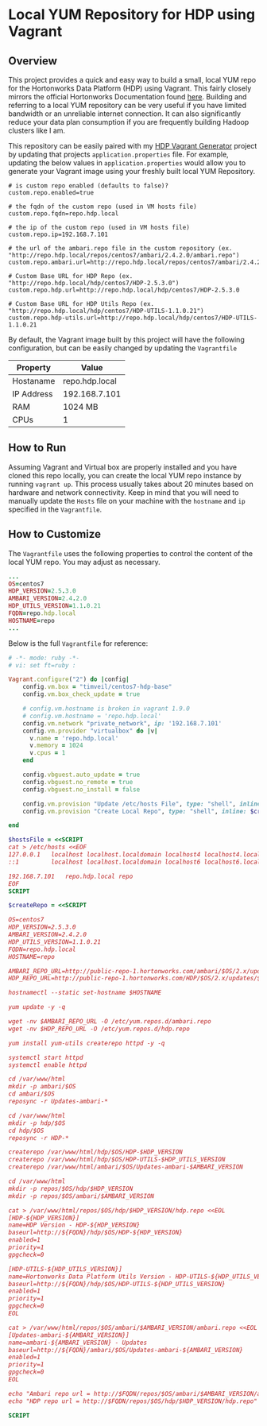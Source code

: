 # Local YUM Repository for HDP using Vagrant

## Overview
This project provides a quick and easy way to build a small, local YUM repo for the Hortonworks Data Platform (HDP) using Vagrant.  This fairly closely mirrors the official Hortonworks Documentation found [here](https://docs.hortonworks.com/HDPDocuments/Ambari-2.4.2.0/bk_ambari-installation/content/getting_started_setting_up_a_local_repository.html).  Building and referring to a local YUM repository can be very useful if you have limited bandwidth or an unreliable internet connection.  It can also significantly reduce your data plan consumption if you are frequently building Hadoop clusters like I am.  

This repository can be easily paired with my [HDP Vagrant Generator](https://github.com/timveil/hdp-vagrant-generator) project by updating that projects `application.properties` file.  For example, updating the below values in `application.properties` would allow you to generate your Vagrant image using your freshly built local YUM Repository.

```dosini
# is custom repo enabled (defaults to false)?
custom.repo.enabled=true

# the fqdn of the custom repo (used in VM hosts file)
custom.repo.fqdn=repo.hdp.local

# the ip of the custom repo (used in VM hosts file)
custom.repo.ip=192.168.7.101

# the url of the ambari.repo file in the custom repository (ex. "http://repo.hdp.local/repos/centos7/ambari/2.4.2.0/ambari.repo")
custom.repo.ambari.url=http://repo.hdp.local/repos/centos7/ambari/2.4.2.0/ambari.repo

# Custom Base URL for HDP Repo (ex. "http://repo.hdp.local/hdp/centos7/HDP-2.5.3.0")
custom.repo.hdp.url=http://repo.hdp.local/hdp/centos7/HDP-2.5.3.0

# Custom Base URL for HDP Utils Repo (ex. "http://repo.hdp.local/hdp/centos7/HDP-UTILS-1.1.0.21")
custom.repo.hdp-utils.url=http://repo.hdp.local/hdp/centos7/HDP-UTILS-1.1.0.21

```

By default, the Vagrant image built by this project will have the following configuration, but can be easily changed by updating the `Vagrantfile`

Property | Value
------------ | -------------
Hostaname | repo.hdp.local
IP Address | 192.168.7.101
RAM | 1024 MB
CPUs | 1

## How to Run
Assuming Vagrant and Virtual box are properly installed and you have cloned this repo locally, you can create the local YUM repo instance by running `vagrant up`.  This process usually takes about 20 minutes based on hardware and network connectivity.  Keep in mind that you will need to manually update the `Hosts` file on your machine with the `hostname` and `ip` specified in the `Vagrantfile`.

## How to Customize
The `Vagrantfile` uses the following properties to control the content of the local YUM repo.  You may adjust as necessary.

```rb
...
OS=centos7
HDP_VERSION=2.5.3.0
AMBARI_VERSION=2.4.2.0
HDP_UTILS_VERSION=1.1.0.21
FQDN=repo.hdp.local
HOSTNAME=repo
...
```

Below is the full `Vagrantfile` for reference:

```rb
# -*- mode: ruby -*-
# vi: set ft=ruby :

Vagrant.configure("2") do |config|
    config.vm.box = "timveil/centos7-hdp-base"
    config.vm.box_check_update = true

    # config.vm.hostname is broken in vagrant 1.9.0
    # config.vm.hostname = 'repo.hdp.local'
    config.vm.network "private_network", ip: '192.168.7.101'
    config.vm.provider "virtualbox" do |v|
      v.name = 'repo.hdp.local'
      v.memory = 1024
      v.cpus = 1
    end

    config.vbguest.auto_update = true
    config.vbguest.no_remote = true
    config.vbguest.no_install = false

    config.vm.provision "Update /etc/hosts File", type: "shell", inline: $hostsFile
    config.vm.provision "Create Local Repo", type: "shell", inline: $createRepo

end

$hostsFile = <<SCRIPT
cat > /etc/hosts <<EOF
127.0.0.1   localhost localhost.localdomain localhost4 localhost4.localdomain4
::1         localhost localhost.localdomain localhost6 localhost6.localdomain6

192.168.7.101   repo.hdp.local repo
EOF
SCRIPT

$createRepo = <<SCRIPT

OS=centos7
HDP_VERSION=2.5.3.0
AMBARI_VERSION=2.4.2.0
HDP_UTILS_VERSION=1.1.0.21
FQDN=repo.hdp.local
HOSTNAME=repo

AMBARI_REPO_URL=http://public-repo-1.hortonworks.com/ambari/$OS/2.x/updates/$AMBARI_VERSION/ambari.repo
HDP_REPO_URL=http://public-repo-1.hortonworks.com/HDP/$OS/2.x/updates/$HDP_VERSION/hdp.repo

hostnamectl --static set-hostname $HOSTNAME

yum update -y -q

wget -nv $AMBARI_REPO_URL -O /etc/yum.repos.d/ambari.repo
wget -nv $HDP_REPO_URL -O /etc/yum.repos.d/hdp.repo

yum install yum-utils createrepo httpd -y -q

systemctl start httpd
systemctl enable httpd

cd /var/www/html
mkdir -p ambari/$OS
cd ambari/$OS
reposync -r Updates-ambari-*

cd /var/www/html
mkdir -p hdp/$OS
cd hdp/$OS
reposync -r HDP-*

createrepo /var/www/html/hdp/$OS/HDP-$HDP_VERSION
createrepo /var/www/html/hdp/$OS/HDP-UTILS-$HDP_UTILS_VERSION
createrepo /var/www/html/ambari/$OS/Updates-ambari-$AMBARI_VERSION

cd /var/www/html
mkdir -p repos/$OS/hdp/$HDP_VERSION
mkdir -p repos/$OS/ambari/$AMBARI_VERSION

cat > /var/www/html/repos/$OS/hdp/$HDP_VERSION/hdp.repo <<EOL
[HDP-${HDP_VERSION}]
name=HDP Version - HDP-${HDP_VERSION}
baseurl=http://${FQDN}/hdp/$OS/HDP-${HDP_VERSION}
enabled=1
priority=1
gpgcheck=0

[HDP-UTILS-${HDP_UTILS_VERSION}]
name=Hortonworks Data Platform Utils Version - HDP-UTILS-${HDP_UTILS_VERSION}
baseurl=http://${FQDN}/hdp/$OS/HDP-UTILS-${HDP_UTILS_VERSION}
enabled=1
priority=1
gpgcheck=0
EOL

cat > /var/www/html/repos/$OS/ambari/$AMBARI_VERSION/ambari.repo <<EOL
[Updates-ambari-${AMBARI_VERSION}]
name=ambari-${AMBARI_VERSION} - Updates
baseurl=http://${FQDN}/ambari/$OS/Updates-ambari-${AMBARI_VERSION}
enabled=1
priority=1
gpgcheck=0
EOL

echo "Ambari repo url = http://$FQDN/repos/$OS/ambari/$AMBARI_VERSION/ambari.repo"
echo "HDP repo url = http://$FQDN/repos/$OS/hdp/$HDP_VERSION/hdp.repo"

SCRIPT
```